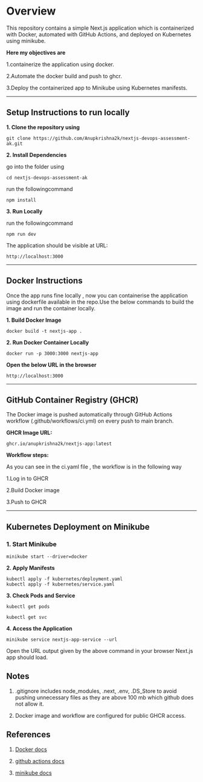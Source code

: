 # Overview

This repository contains a simple Next.js application which is containerized with Docker, automated with GitHub Actions, and deployed on Kubernetes using minikube.

**Here my objectives are**

1.containerize the application using docker.

2.Automate the docker build and push to ghcr.

3.Deploy the containerized app to Minikube using Kubernetes manifests.

_______________________________________________________________________________________________________________________________________________________________________



## Setup Instructions to run locally

**1. Clone the repository using**
  ```
  git clone https://github.com/Anupkrishna2k/nextjs-devops-assessment-ak.git
  ```

**2. Install Dependencies**

  go into the folder using
  ```
  cd nextjs-devops-assessment-ak
```
  run the followingcommand
  ```
  npm install
```

**3. Run Locally**

  run the followingcommand 
  ```
  npm run dev
```
  The application should be visible at URL:
  ```
  http://localhost:3000
```
____________________________________________________________________________________________________________________________________________________________________________________________________________



## Docker Instructions

Once the app runs fine locally , now you can containerise the application using dockerfile available in the repo.Use the below commands to build the image and run the container locally.

**1. Build Docker Image**
```
docker build -t nextjs-app .
```
**2. Run Docker Container Locally**
```
docker run -p 3000:3000 nextjs-app
```

**Open the below URL in the browser**
```
http://localhost:3000
```

____________________________________________________________________________________________________________________________________________________________________________________



## GitHub Container Registry (GHCR)

The Docker image is pushed automatically through GitHub Actions workflow (.github/workflows/ci.yml) on every push to main branch.

**GHCR Image URL:**
```
ghcr.io/anupkrishna2k/nextjs-app:latest
```

**Workflow steps:**

As you can see in the ci.yaml file , the workflow is in the following way

1.Log in to GHCR

2.Build Docker image

3.Push to GHCR

________________________________________________________________________________________________________________________________________________________________________________________




## Kubernetes Deployment on Minikube

### 1. Start Minikube
```
minikube start --driver=docker
```
**2. Apply Manifests**
```
kubectl apply -f kubernetes/deployment.yaml
kubectl apply -f kubernetes/service.yaml
```
**3. Check Pods and Service**
```
kubectl get pods

kubectl get svc
```
**4. Access the Application**
```
minikube service nextjs-app-service --url
```
Open the URL output given by the above command in your browser Next.js app should load.



## Notes

1. .gitignore includes node_modules, .next, .env, .DS_Store to avoid pushing unnecessary files as they are above 100 mb which github does not allow it.

2. Docker image and workflow are configured for public GHCR access.


## References 

1. [Docker docs](https://docs.docker.com/)

2. [github actions docs](https://docs.github.com/en/actions)

3. [minikube docs](https://minikube.sigs.k8s.io/docs/)




